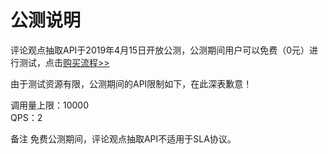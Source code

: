 # 公测说明

评论观点抽取API于2019年4月15日开放公测，公测期间用户可以免费（0元）进行测试，点击[购买流程>>](http://neuhub.jd.com/ai/api/nlp/comment)

由于测试资源有限，公测期间的API限制如下，在此深表歉意！

调用量上限：10000  
QPS：2

备注
免费公测期间，评论观点抽取API不适用于SLA协议。
